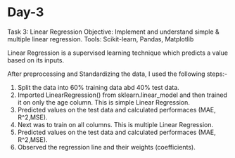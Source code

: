 # Day-3

Task 3: Linear Regression
Objective: Implement and understand simple & multiple linear regression.
Tools: Scikit-learn, Pandas, Matplotlib

Linear Regression is a supervised learning technique which predicts a value based on its inputs.

After preprocessing and Standardizing the data, I used the following steps:-
1. Split the data into 60% training data abd 40% test data.
2. Imported LinearRegression() from sklearn.linear_model and then trained it on only the age column. This is simple Linear Regression.
3. Predicted values on the test data and calculated performaces (MAE, R^2,MSE).
4. Next was to train on all columns. This is multiple Linear Regression.
5. Predicted values on the test data and calculated performaces (MAE, R^2,MSE).
6. Observed the regression line and their weights (coefficients).
